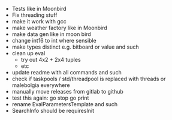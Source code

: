 - Tests like in Moonbird
- Fix threading stuff
- make it work with gcc
- make weather factory like in Moonbird
- make data gen like in moon bird
- change int16 to int where sensible
- make types distinct e.g. bitboard or value and such
- clean up eval
    - try out 4x2 + 2x4 tuples
    - etc
- update readme with all commands and such
- check if taskpools / std/threadpool is replaced with threads or malebolgia everywhere
- manually move releases from gitlab to github
- test this again:
    go
    stop
    go
    print
- rename EvalParametersTemplate and such
- SearchInfo should be requiresInit